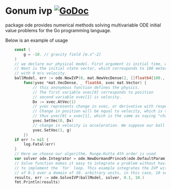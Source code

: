 # Gonum ivp [![GoDoc](https://godoc.org/gonum.org/v1/gonum/ivp?status.svg)](https://godoc.org/gonum.org/v1/gonum/ivp)

package ode provides numerical methods solving multivariable ODE initial value problems for the Go programming language.

Below is an example of usage
```go
	const (
		g = -10. // gravity field [m.s^-2]
	)
	// we declare our physical model. First argument is initial time, which is 0 seconds.
	// Next is the initial state vector, which corresponds to 100 meters above the ground
	// with 0 m/s velocity.
	ballModel, err := ode.NewIVP(0, mat.NewVecDense(2, []float64{100., 0.}),
		func(yvec *mat.VecDense, _ float64, xvec mat.Vector) {
			// this anonymous function defines the physics.
			// The first variable xvec[0] corresponds to position
			// second variable xvec[1] is velocity.
			Dx := xvec.AtVec(1)
			// yvec represents change in xvec, or derivative with respect to domain
			// Change in position will be equal to velocity, which is the second variable:
			// thus yvec[0] = xvec[1], which is the same as saying "change in xvec[0]" is equal to xvec[1]
			yvec.SetVec(0, Dx)
			// change in velocity is acceleration. We suppose our ball is on earth accelerating at `g`
			yvec.SetVec(1, g)
		})
	if err != nil {
		log.Fatal(err)
	}
	// Here we choose our algorithm. Runge-Kutta 4th order is used
	var solver ode.Integrator = ode.NewDormandPrince5(ode.DefaultParam)
	// Solve function makes it easy to integrate a problem without having
	// to implement the `for` loop. This example integrates the IVP with a step size
	// of 0.1 over a domain of 10. arbitrary units, in this case, 10 seconds.
	results, err := ode.SolveIVP(ballModel, solver, 0.1, 10.)
	fmt.Println(results)
```